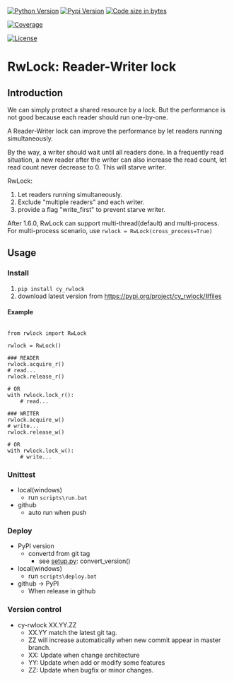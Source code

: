 
[![Python Version](https://img.shields.io/pypi/pyversions/cy_rwlock.svg)](https://pypi.org/project/cy-rwlock/)
[![Pypi Version](https://img.shields.io/pypi/v/cy_rwlock.svg)](https://pypi.org/project/cy-rwlock/)
[![Code size in bytes](https://img.shields.io/github/languages/code-size/cy-arduino/cy_rwlock.svg)](https://pypi.org/project/cy-rwlock/#files)


[![Coverage](https://codecov.io/gh/cy-arduino/cy_rwlock/branch/master/graph/badge.svg)](https://codecov.io/gh/cy-arduino/cy_rwlock)


[![License](https://img.shields.io/pypi/l/cy_rwlock.svg)](https://github.com/cy-arduino/cy_rwlock/blob/master/LICENSE)



# RwLock: Reader-Writer lock

## Introduction
We can simply protect a shared resource by a lock. But the performance is not
good because each reader should run one-by-one.

A Reader-Writer lock can improve the performance by let readers running 
simultaneously.

By the way, a writer should wait until all readers done.
In a frequently read situation, a new reader after the writer can also increase
the read count, let read count never decrease to 0. 
This will starve writer.

RwLock:
1. Let readers running simultaneously.
1. Exclude "multiple readers" and each writer.
1. provide a flag "write_first" to prevent starve writer.

After 1.6.0, RwLock can support multi-thread(default) and multi-process.
For multi-process scenario, use `rwlock = RwLock(cross_process=True)`

## Usage

### Install
1. `pip install cy_rwlock`
1. download latest version from https://pypi.org/project/cy_rwlock/#files

#### Example
<pre><code>
from rwlock import RwLock

rwlock = RwLock()

### READER
rwlock.acquire_r()
# read...
rwlock.release_r()

# OR
with rwlock.lock_r():
    # read...

### WRITER
rwlock.acquire_w()
# write...
rwlock.release_w()

# OR
with rwlock.lock_w():
    # write...
</code></pre>

### Unittest
* local(windows)
    * run `scripts\run.bat`
* github
    * auto run when push

### Deploy
* PyPI version
    * convertd from git tag
        * see [setup.py](https://github.com/cy-arduino/cy_rwlock/blob/master/setup.py): convert_version()
* local(windows)
    * run `scripts\deploy.bat`
* github -> PyPI
    * When release in github

### Version control
* cy-rwlock XX.YY.ZZ
    * XX.YY match the latest git tag.
    * ZZ will increase automatically when new commit appear in master branch.
    * XX: Update when change architecture
    * YY: Update when add or modify some features
    * ZZ: Update when bugfix or minor changes.
